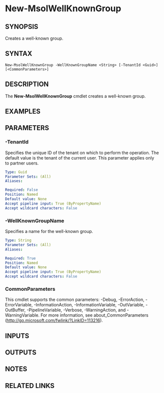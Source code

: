 ﻿---
external help file: Microsoft.Online.Administration.Automation.PSModule.dll-Help.xml
online version:
schema: 2.0.0
ms.assetid: 629EE8A1-A6F9-4923-94FC-C371CA0F4D5C
ms.reviewer: rodejo
ms.custom: iamfeature=PowerShell
---

# New-MsolWellKnownGroup

## SYNOPSIS
Creates a well-known group.

## SYNTAX

```
New-MsolWellKnownGroup -WellKnownGroupName <String> [-TenantId <Guid>] [<CommonParameters>]
```

## DESCRIPTION
The **New-MsolWellKnownGroup** cmdlet creates a well-known group.

## EXAMPLES


## PARAMETERS

### -TenantId
Specifies the unique ID of the tenant on which to perform the operation.
The default value is the tenant of the current user.
This parameter applies only to partner users.

```yaml
Type: Guid
Parameter Sets: (All)
Aliases:

Required: False
Position: Named
Default value: None
Accept pipeline input: True (ByPropertyName)
Accept wildcard characters: False
```

### -WellKnownGroupName
Specifies a name for the well-known group. 

```yaml
Type: String
Parameter Sets: (All)
Aliases:

Required: True
Position: Named
Default value: None
Accept pipeline input: True (ByPropertyName)
Accept wildcard characters: False
```

### CommonParameters
This cmdlet supports the common parameters: -Debug, -ErrorAction, -ErrorVariable, -InformationAction, -InformationVariable, -OutVariable, -OutBuffer, -PipelineVariable, -Verbose, -WarningAction, and -WarningVariable. For more information, see about_CommonParameters (http://go.microsoft.com/fwlink/?LinkID=113216).

## INPUTS

## OUTPUTS

## NOTES

## RELATED LINKS
